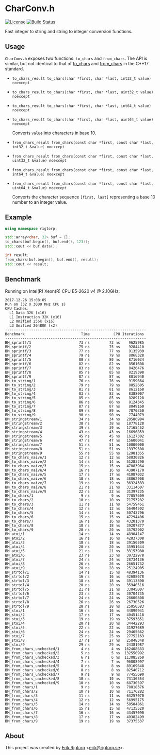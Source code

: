 # CharConv.h

[![License](https://img.shields.io/badge/license-MIT-blue.svg)](https://raw.githubusercontent.com/rigtorp/HashMap/master/LICENSE)
[![Build Status](https://travis-ci.org/rigtorp/CharConv.svg?branch=master)](https://travis-ci.org/rigtorp/CharConv)

Fast integer to string and string to integer conversion functions.

## Usage

`CharConv.h` exposes two functions: `to_chars` and `from_chars`. 
The API is similar, but not identical to that of 
[to_chars](http://en.cppreference.com/w/cpp/utility/to_chars)
and
[from_chars](http://en.cppreference.com/w/cpp/utility/from_chars)
in the C++17 standard.

- `to_chars_result to_chars(char *first, char *last, int32_t value) noexcept`
- `to_chars_result to_chars(char *first, char *last, uint32_t value) noexcept`
- `to_chars_result to_chars(char *first, char *last, int64_t value) noexcept`
- `to_chars_result to_chars(char *first, char *last, uint64_t value) noexcept`

  Converts `value` into characters in base 10.  

- `from_chars_result from_chars(const char *first, const char *last, int32_t &value) noexcept`
- `from_chars_result from_chars(const char *first, const char *last, uint32_t &value) noexcept`
- `from_chars_result from_chars(const char *first, const char *last, int64_t &value) noexcept`
- `from_chars_result from_chars(const char *first, const char *last, uint64_t &value) noexcept`

  Converts the character sequence `[first, last]` representing
  a base 10 number to an integer value.

## Example

```cpp
using namespace rigtorp;

std::array<char, 32> buf = {};
to_chars(buf.begin(), buf.end(), 123));
std::cout << buf.data();

int result;
from_chars(buf.begin(), buf.end(), result);
std::cout << result; 
```

## Benchmark

Running on Intel(R) Xeon(R) CPU E5-2620 v4 @ 2.10GHz:

```
2017-12-26 15:08:09
Run on (32 X 3000 MHz CPU s)
CPU Caches:
  L1 Data 32K (x16)
  L1 Instruction 32K (x16)
  L2 Unified 256K (x16)
  L3 Unified 20480K (x2)
-----------------------------------------------------------------
Benchmark                          Time           CPU Iterations
-----------------------------------------------------------------
BM_sprintf/1                      73 ns         73 ns    9625985
BM_sprintf/2                      75 ns         75 ns    9284410
BM_sprintf/3                      77 ns         77 ns    9135939
BM_sprintf/4                      79 ns         79 ns    8868328
BM_sprintf/5                      80 ns         80 ns    8716034
BM_sprintf/6                      82 ns         82 ns    8561608
BM_sprintf/7                      83 ns         83 ns    8426476
BM_sprintf/8                      85 ns         85 ns    8219398
BM_sprintf/9                      87 ns         87 ns    8016940
BM_to_string/1                    76 ns         76 ns    9159664
BM_to_string/2                    79 ns         79 ns    8852605
BM_to_string/3                    81 ns         81 ns    8612168
BM_to_string/4                    83 ns         83 ns    8388007
BM_to_string/5                    85 ns         85 ns    8289128
BM_to_string/6                    86 ns         86 ns    8124345
BM_to_string/7                    87 ns         87 ns    8049160
BM_to_string/8                    89 ns         89 ns    7870350
BM_to_string/9                    90 ns         90 ns    7744079
BM_stringstream/1                 34 ns         34 ns   20586984
BM_stringstream/2                 38 ns         38 ns   18778128
BM_stringstream/3                 39 ns         39 ns   17165452
BM_stringstream/4                 43 ns         43 ns   16696859
BM_stringstream/5                 45 ns         45 ns   16127302
BM_stringstream/6                 47 ns         47 ns   15600041
BM_stringstream/7                 51 ns         51 ns   10000000
BM_stringstream/8                 51 ns         51 ns   13379508
BM_stringstream/9                 55 ns         55 ns   12981355
BM_to_chars_naive/1               12 ns         12 ns   58830826
BM_to_chars_naive/2               14 ns         14 ns   51283290
BM_to_chars_naive/3               15 ns         15 ns   47083964
BM_to_chars_naive/4               16 ns         16 ns   43907170
BM_to_chars_naive/5               17 ns         17 ns   41087032
BM_to_chars_naive/6               18 ns         18 ns   38062908
BM_to_chars_naive/7               19 ns         19 ns   36324383
BM_to_chars_naive/8               21 ns         21 ns   33114607
BM_to_chars_naive/9               22 ns         22 ns   31397235
BM_to_chars/1                      9 ns          9 ns   77857609
BM_to_chars/2                     10 ns         10 ns   71753282
BM_to_chars/3                     11 ns         11 ns   54759461
BM_to_chars/4                     12 ns         12 ns   56404502
BM_to_chars/5                     14 ns         14 ns   50743796
BM_to_chars/6                     15 ns         15 ns   47294406
BM_to_chars/7                     16 ns         16 ns   43201370
BM_to_chars/8                     18 ns         18 ns   39207877
BM_to_chars/9                     20 ns         20 ns   35792902
BM_atoi/1                         14 ns         14 ns   48904147
BM_atoi/2                         16 ns         16 ns   42837308
BM_atoi/3                         18 ns         18 ns   39150309
BM_atoi/4                         20 ns         20 ns   35951644
BM_atoi/5                         21 ns         21 ns   33153980
BM_atoi/6                         23 ns         23 ns   30722978
BM_atoi/7                         24 ns         24 ns   28734136
BM_atoi/8                         26 ns         26 ns   26651732
BM_atoi/9                         28 ns         28 ns   25124905
BM_strtol/1                       14 ns         15 ns   48394136
BM_strtol/2                       16 ns         16 ns   42688678
BM_strtol/3                       18 ns         18 ns   39113890
BM_strtol/4                       20 ns         20 ns   35940516
BM_strtol/5                       21 ns         21 ns   33045007
BM_strtol/6                       23 ns         23 ns   30704735
BM_strtol/7                       24 ns         24 ns   28600808
BM_strtol/8                       26 ns         26 ns   26730526
BM_strtol/9                       28 ns         28 ns   25050583
BM_stoi/1                         16 ns         16 ns   44890941
BM_stoi/2                         17 ns         17 ns   40451418
BM_stoi/3                         19 ns         19 ns   37593651
BM_stoi/4                         20 ns         20 ns   34442293
BM_stoi/5                         22 ns         22 ns   31927689
BM_stoi/6                         24 ns         24 ns   29465662
BM_stoi/7                         25 ns         25 ns   27752163
BM_stoi/8                         27 ns         27 ns   25848348
BM_stoi/9                         29 ns         29 ns   24381987
BM_from_chars_unchecked/1          4 ns          4 ns  162408633
BM_from_chars_unchecked/2          5 ns          5 ns  132550992
BM_from_chars_unchecked/3          6 ns          6 ns  113085260
BM_from_chars_unchecked/4          7 ns          7 ns   96808997
BM_from_chars_unchecked/5          8 ns          8 ns   89169648
BM_from_chars_unchecked/6          8 ns          8 ns   82540712
BM_from_chars_unchecked/7          9 ns          9 ns   77455690
BM_from_chars_unchecked/8         10 ns         10 ns   73136554
BM_from_chars_unchecked/9         10 ns         10 ns   68730597
BM_from_chars/1                    9 ns          9 ns   78818376
BM_from_chars/2                   10 ns         10 ns   71176282
BM_from_chars/3                   11 ns         11 ns   63257070
BM_from_chars/4                   12 ns         12 ns   56995175
BM_from_chars/5                   14 ns         14 ns   50584861
BM_from_chars/6                   15 ns         15 ns   47135520
BM_from_chars/7                   16 ns         16 ns   43457090
BM_from_chars/8                   17 ns         17 ns   40382499
BM_from_chars/9                   19 ns         19 ns   37375537
```

## About

This project was created by [Erik Rigtorp](http://rigtorp.se)
<[erik@rigtorp.se](mailto:erik@rigtorp.se)>.
